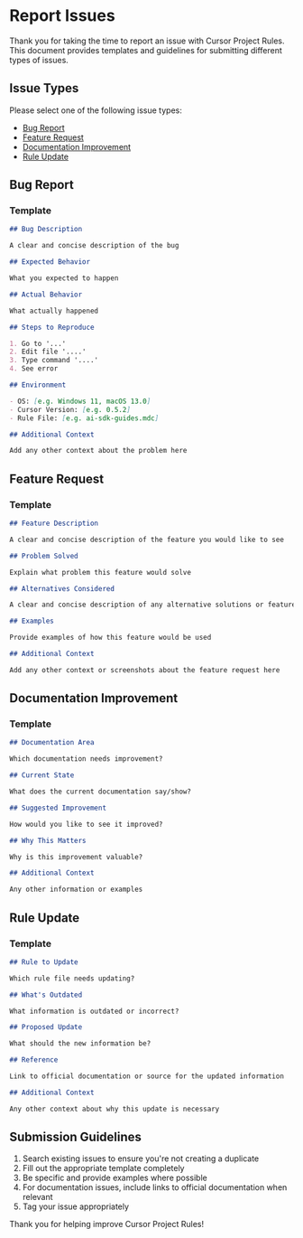 # Report Issues

Thank you for taking the time to report an issue with Cursor Project Rules. This document provides templates and guidelines for submitting different types of issues.

## Issue Types

Please select one of the following issue types:

- [Bug Report](#bug-report)
- [Feature Request](#feature-request)
- [Documentation Improvement](#documentation-improvement)
- [Rule Update](#rule-update)

## Bug Report

### Template

```markdown
## Bug Description

A clear and concise description of the bug

## Expected Behavior

What you expected to happen

## Actual Behavior

What actually happened

## Steps to Reproduce

1. Go to '...'
2. Edit file '....'
3. Type command '....'
4. See error

## Environment

- OS: [e.g. Windows 11, macOS 13.0]
- Cursor Version: [e.g. 0.5.2]
- Rule File: [e.g. ai-sdk-guides.mdc]

## Additional Context

Add any other context about the problem here
```

## Feature Request

### Template

```markdown
## Feature Description

A clear and concise description of the feature you would like to see

## Problem Solved

Explain what problem this feature would solve

## Alternatives Considered

A clear and concise description of any alternative solutions or features you've considered

## Examples

Provide examples of how this feature would be used

## Additional Context

Add any other context or screenshots about the feature request here
```

## Documentation Improvement

### Template

```markdown
## Documentation Area

Which documentation needs improvement?

## Current State

What does the current documentation say/show?

## Suggested Improvement

How would you like to see it improved?

## Why This Matters

Why is this improvement valuable?

## Additional Context

Any other information or examples
```

## Rule Update

### Template

```markdown
## Rule to Update

Which rule file needs updating?

## What's Outdated

What information is outdated or incorrect?

## Proposed Update

What should the new information be?

## Reference

Link to official documentation or source for the updated information

## Additional Context

Any other context about why this update is necessary
```

## Submission Guidelines

1. Search existing issues to ensure you're not creating a duplicate
2. Fill out the appropriate template completely
3. Be specific and provide examples where possible
4. For documentation issues, include links to official documentation when relevant
5. Tag your issue appropriately

Thank you for helping improve Cursor Project Rules!
